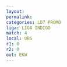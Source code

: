 ```yaml
---
layout: 
permalink: 
categories: LD7 PROMO
liga: LIGA INDIGO
match: 4
local: OBS
r1: 0
r2: 0
out: EKW
---
```

